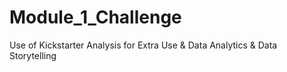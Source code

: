# Module_1_Challenge
Use of Kickstarter Analysis for Extra Use &amp; Data Analytics &amp; Data Storytelling
